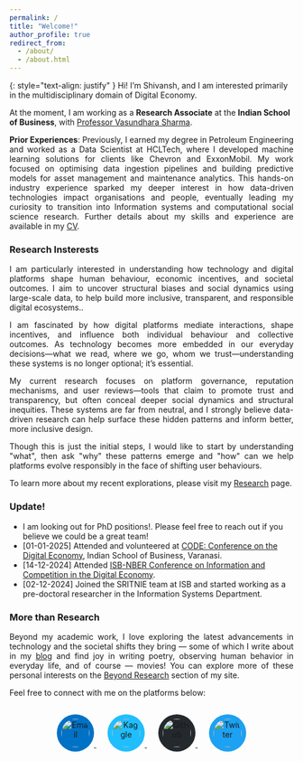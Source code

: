 ```yaml
---
permalink: /
title: "Welcome!"
author_profile: true
redirect_from: 
  - /about/
  - /about.html
---
```

<div hidden="hidden">
<script type="text/javascript" id="clustrmaps" src="//clustrmaps.com/map_v2.js?d=P0DmcjPhTVQDSVsO6eLpfLlblpD7aYEdFi8dEehI1TI&cl=ffffff&w=a"></script>
</div>

{: style="text-align: justify" }
Hi!
I’m Shivansh, and I am interested primarily in the multidisciplinary domain of Digital Economy.

At the moment, I am working as a **Research Associate** at the **Indian School of Business**, with [Professor Vasundhara Sharma](https://www.isb.edu/faculty-and-research/faculty-directory/vasundhara-sharma).

<p style="text-align: justify;"> <b>Prior Experiences</b>: Previously, I earned my degree in Petroleum Engineering and worked as a Data Scientist at HCLTech, where I developed machine learning solutions for clients like Chevron and ExxonMobil. My work focused on optimising data ingestion pipelines and building predictive models for asset management and maintenance analytics. This hands-on industry experience sparked my deeper interest in how data-driven technologies impact organisations and people, eventually leading my curiosity to transition into Information systems and computational social science research. Further details about my skills and experience are available in my <a href="https://gshivansh2001.github.io/academicPage//cv/">CV</a>.</p>

<h3 >Research Insterests</h3>
<p style="text-align: justify;"> I am particularly interested in understanding how technology and digital platforms shape human behaviour, economic incentives, and societal outcomes. I aim to uncover structural biases and social dynamics using large-scale data, to help build more inclusive, transparent, and responsible digital ecosystems..</p>

<p style="text-align: justify;">I am fascinated by how digital platforms mediate interactions, shape incentives, and influence both individual behaviour and collective outcomes. As technology becomes more embedded in our everyday decisions—what we read, where we go, whom we trust—understanding these systems is no longer optional; it’s essential.</p>

<p style="text-align: justify;">My current research focuses on platform governance, reputation mechanisms, and user reviews—tools that claim to promote trust and transparency, but often conceal deeper social dynamics and structural inequities. These systems are far from neutral, and I strongly believe data-driven research can help surface these hidden patterns and inform better, more inclusive design.</p>

<p style="text-align: justify;">Though this is just the initial steps, I would like to start by understanding "what", then ask "why" these patterns emerge and "how" can we help platforms evolve responsibly in the face of shifting user behaviours.</p>
  
To learn more about my recent explorations, please visit my [Research](https://gshivansh2001.github.io/academicPage//publications/) page. 

<h3 id="update">Update!</h3>

- I am looking out for PhD positions!. Please feel free to reach out if you believe we could be a great team!
- [01-01-2025] Attended and volunteered at <a href="https://connect.informs.org/iss/blogs/ramnath-chellappa/2024/09/16/code2024-25" target="_blank">CODE: Conference on the Digital Economy</a>, Indian School of Business, Varanasi.
- [14-12-2024] Attended <a href="https://www.nber.org/conferences/information-and-competition-digital-economy-fall-2024" target="_blank">ISB-NBER Conference on Information and Competition in the Digital Economy</a>.
- [02-12-2024] Joined the SRITNIE team at ISB and started working as a pre-doctoral researcher in the Information Systems Department.

<h3>More than Research</h3>

<p style="text-align: justify;">
Beyond my academic work, I love exploring the latest advancements in technology and the societal shifts they bring — some of which I write about in my <a href="https://gshivansh2001.github.io/academicPage//year-archive/">blog</a> and find joy in writing poetry, observing human behavior in everyday life, and of course — movies! You can explore more of these personal interests on the <a href="https://gshivansh2001.github.io/academicPage//teaching/">Beyond Research</a> section of my site.
</p>

Feel free to connect with me on the platforms below:

<div style="text-align: center; margin-top: 30px;">

  <a href="mailto:shivansh_gupta@isb.edu" target="_blank" style="margin: 10px;">
    <img src="https://img.icons8.com/ios-filled/50/000000/new-post.png" 
         alt="Email" 
         style="width: 50px; height: 50px; border-radius: 50%; padding: 8px; background-color: #0072c6;">
  </a>

  <a href="https://www.kaggle.com/shivanshgupta67" target="_blank" style="margin: 10px;">
    <img src="https://cdn.jsdelivr.net/gh/simple-icons/simple-icons/icons/kaggle.svg" 
         alt="Kaggle" 
         style="width: 50px; height: 50px; border-radius: 50%; padding: 8px; background-color: #20beff;">
  </a>

  <a href="https://github.com/gshivansh2001" target="_blank" style="margin: 10px;">
    <img src="https://img.icons8.com/ios-filled/50/ffffff/github.png" 
         alt="GitHub" 
         style="width: 50px; height: 50px; border-radius: 50%; padding: 8px; background-color: #24292e;">
  </a>

  <a href="https://twitter.com/Shivans69616284" target="_blank" style="margin: 10px;">
    <img src="https://cdn.jsdelivr.net/gh/simple-icons/simple-icons/icons/x.svg" 
         alt="Twitter" 
         style="width: 50px; height: 50px; border-radius: 50%; padding: 8px; background-color: #1da1f2;">
  </a>

</div>
